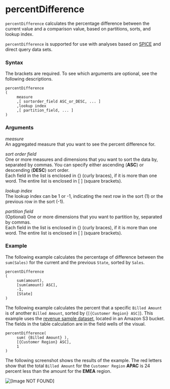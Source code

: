 # percentDifference<a name="percentDifference-function"></a>

`percentDifference` calculates the percentage difference between the current value and a comparison value, based on partitions, sorts, and lookup index\. 

`percentDifference` is supported for use with analyses based on [SPICE](welcome.md#spice) and direct query data sets\.

### Syntax<a name="percentDifference-function-syntax"></a>

The brackets are required\. To see which arguments are optional, see the following descriptions\.

```
percentDifference
(
     measure 
     ,[ sortorder_field ASC_or_DESC, ... ]  
     ,lookup index
     ,[ partition_field, ... ] 
)
```

### Arguments<a name="percentDifference-function-arguments"></a>

 *measure*   
An aggregated measure that you want to see the percent difference for\. 

 *sort order field*   
One or more measures and dimensions that you want to sort the data by, separated by commas\. You can specify either ascending \(**ASC**\) or descending \(**DESC**\) sort order\.   
Each field in the list is enclosed in \{\} \(curly braces\), if it is more than one word\. The entire list is enclosed in \[ \] \(square brackets\)\.

 *lookup index*   
The lookup index can be 1 or \-1, indicating the next row in the sort \(1\) or the previous row in the sort \(\-1\)\. 

 *partition field*   
\(Optional\) One or more dimensions that you want to partition by, separated by commas\.   
Each field in the list is enclosed in \{\} \(curly braces\), if it is more than one word\. The entire list is enclosed in \[ \] \(square brackets\)\.

### Example<a name="percentDifference-function-example"></a>

The following example calculates the percentage of difference between the `sum(Sales)` for the current and the previous `State`, sorted by `Sales`\.

```
percentDifference
(
     sum(amount), 
     [sum(amount) ASC],
     -1, 
     [State]
)
```

The following example calculates the percent that a specific `Billed Amount` is of another `Billed Amount`, sorted by \(`[{Customer Region} ASC]`\)\. This example uses the [revenue sample dataset](https://quicksightsampledata.s3.amazonaws.com/RevenueData_QuickSightSample.csv), located in an Amazon S3 bucket\. The fields in the table calculation are in the field wells of the visual\.

```
percentDifference(
     sum( {Billed Amount} ), 
     [{Customer Region} ASC],
     1
)
```

The following screenshot shows the results of the example\. The red letters show that the total `Billed Amount` for the `Customer Region` **APAC** is 24 percent less than the amount for the **EMEA** region\.

![\[Image NOT FOUND\]](http://docs.aws.amazon.com/quicksight/latest/user/images/percentDifference.png)
